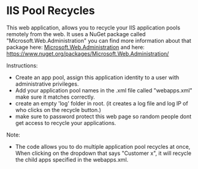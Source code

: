 # IIS Pool Recycles

This web application, allows you to recycle your IIS application pools remotely from the web. It uses a NuGet package called "Microsoft.Web.Administration"
you can find more information about that package here:
[Microsoft.Web.Administration](https://learn.microsoft.com/en-us/dotnet/api/microsoft.web.administration?view=iis-dotnet)
and here:
https://www.nuget.org/packages/Microsoft.Web.Administration/

Instructions:
   - Create an app pool, assign this application identity to a user with administrative privileges.
   - Add your application pool names in the .xml file called "webapps.xml" make sure it matches correctly.
   - create an empty 'log' folder in root. (it creates a log file and log IP of who clicks on the recycle button.)
   - make sure to password protect this web page so random people dont get access to recycle your applications.

Note:
   - The code allows you to do multiple application pool recycles at once, When clicking on the dropdown that says "Customer x", it will recycle the child apps specified in the webapps.xml.

